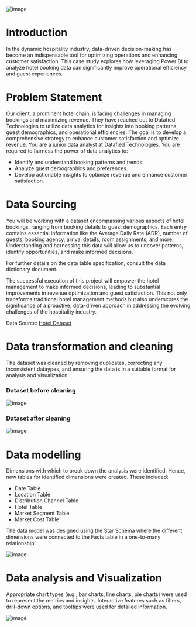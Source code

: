 ![image](https://github.com/user-attachments/assets/5eb2a1e5-de4f-422b-b63e-0c88fd673763)

# Introduction
In the dynamic hospitality industry, data-driven decision-making has become an indispensable tool for optimizing operations and enhancing customer satisfaction. This case study explores how leveraging Power BI to analyze hotel booking data can significantly improve operational efficiency and guest experiences.

# Problem Statement
Our client, a prominent hotel chain, is facing challenges in managing bookings and maximizing revenue. They have reached out to Datafied Technologies to utilize data analytics for insights into booking patterns, guest demographics, and operational efficiencies. The goal is to develop a comprehensive strategy to enhance customer satisfaction and optimize revenue.
You are a junior data analyst at Datafied Technologies. You are required to harness the power of data analytics to:
- Identify and understand booking patterns and trends.
- Analyze guest demographics and preferences.
- Develop actionable insights to optimize revenue and enhance customer satisfaction.

# Data Sourcing
You will be working with a dataset encompassing various aspects of hotel bookings, ranging from booking details to guest demographics. Each entry contains essential information like the Average Daily Rate (ADR), number of guests, booking agency, arrival details, room assignments, and more. Understanding and harnessing this data will allow us to uncover patterns, identify opportunities, and make informed decisions.

For further details on the data table specification, consult the data dictionary document.

The successful execution of this project will empower the hotel management to make informed decisions, leading to substantial improvements in revenue optimization and guest satisfaction. This not only transforms traditional hotel management methods but also underscores the significance of a proactive, data-driven approach in addressing the evolving challenges of the hospitality industry.

Data Source: [Hotel Dataset](https://docs.google.com/spreadsheets/d/e/2PACX-1vQJgQDtdAm0IHL4VoVJoZZap2aHZU5oXABM9ox5R_AWOCIy_TLqUzk8MePGZK2p7QIPPTQhTs6KC5YA/pub?output=xlsx)

# Data transformation and cleaning
The dataset was cleaned by removing duplicates, correcting any inconsistent dataypes, and ensuring the data is in a suitable format for analysis and visualization.

### Dataset before cleaning
![image](https://github.com/user-attachments/assets/2f9c6e4a-e454-4cee-bd40-fdfb9f03e583)

### Dataset after cleaning
![image](https://github.com/user-attachments/assets/390bc7ff-7d35-4242-8f9e-dfeb500ae593)

# Data modelling
Dimensions with which to break down the analysis were identified. Hence, new tables for identified dimensions were created. These included:

- Date Table
- Location Table
- Distribution Channel Table
- Hotel Table
- Market Segment Table
- Market Cost Table

The data model was designed using the Star Schema where the different dimensions were connected to the Facts table in a one-to-many relationship.

![image](https://github.com/user-attachments/assets/83ec5d91-06d4-4951-b32a-9f60311fb96b)

# Data analysis and Visualization
Appropriate chart types (e.g., bar charts, line charts, pie charts) were used to represent the metrics and insights. Interactive features such as filters, drill-down options, and tooltips were used for detailed information.

![image](https://github.com/user-attachments/assets/a900b462-3c61-4862-aa45-c501beec3995)

